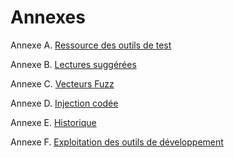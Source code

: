 # Annexes

Annexe A. [Ressource des outils de test](A-Testing_Tools_Resource.md)

Annexe B. [Lectures suggérées](B-Suggested_Reading.md)

Annexe C. [Vecteurs Fuzz](C-Fuzz_Vectors.md)

Annexe D. [Injection codée](D-Encoded_Injection.md)

Annexe E. [Historique](E-History.md)

Annexe F. [Exploitation des outils de développement](F-Leaving_Dev_Tools.md)
